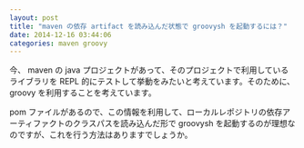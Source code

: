 ```yaml
---
layout: post
title: "maven の依存 artifact を読み込んだ状態で groovysh を起動するには？"
date: 2014-12-16 03:44:06
categories: maven groovy
---
```

<p>今、 maven の java プロジェクトがあって、そのプロジェクトで利用しているライブラリを REPL 的にテストして挙動をみたいと考えています。そのために、groovy を利用することを考えています。</p>

<p>pom ファイルがあるので、この情報を利用して、ローカルレポジトリの依存アーティファクトのクラスパスを読み込んだ形で groovysh を起動するのが理想なのですが、これを行う方法はありますでしょうか。</p>
